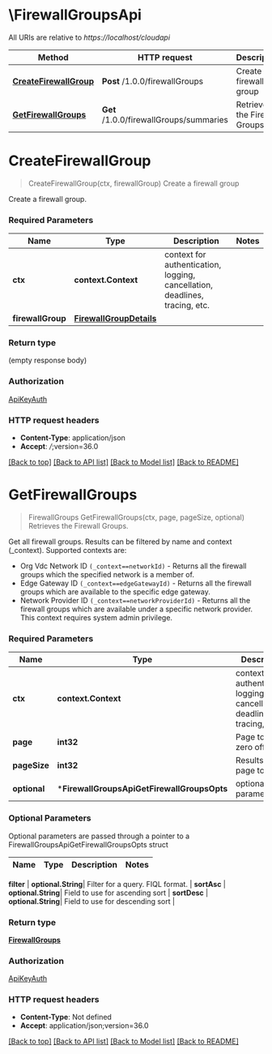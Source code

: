 # \FirewallGroupsApi

All URIs are relative to *https://localhost/cloudapi*

Method | HTTP request | Description
------------- | ------------- | -------------
[**CreateFirewallGroup**](FirewallGroupsApi.md#CreateFirewallGroup) | **Post** /1.0.0/firewallGroups | Create a firewall group
[**GetFirewallGroups**](FirewallGroupsApi.md#GetFirewallGroups) | **Get** /1.0.0/firewallGroups/summaries | Retrieves the Firewall Groups.


# **CreateFirewallGroup**
> CreateFirewallGroup(ctx, firewallGroup)
Create a firewall group

Create a firewall group. 

### Required Parameters

Name | Type | Description  | Notes
------------- | ------------- | ------------- | -------------
 **ctx** | **context.Context** | context for authentication, logging, cancellation, deadlines, tracing, etc.
  **firewallGroup** | [**FirewallGroupDetails**](FirewallGroupDetails.md)|  | 

### Return type

 (empty response body)

### Authorization

[ApiKeyAuth](../README.md#ApiKeyAuth)

### HTTP request headers

 - **Content-Type**: application/json
 - **Accept**: *_/_*;version=36.0

[[Back to top]](#) [[Back to API list]](../README.md#documentation-for-api-endpoints) [[Back to Model list]](../README.md#documentation-for-models) [[Back to README]](../README.md)

# **GetFirewallGroups**
> FirewallGroups GetFirewallGroups(ctx, page, pageSize, optional)
Retrieves the Firewall Groups.

Get all firewall groups. Results can be filtered by name and context (_context). Supported contexts are:   <ul>   <li>Org Vdc Network ID <code>(_context==networkId)</code> -   Returns all the firewall groups which the specified network is a member of.   <li>Edge Gateway ID <code>(_context==edgeGatewayId)</code> -   Returns all the firewall groups which are available to the specific edge gateway.   <li>Network Provider ID <code>(_context==networkProviderId)</code> -   Returns all the firewall groups which are available under a specific network provider. This context requires system admin privilege.   </ul> 

### Required Parameters

Name | Type | Description  | Notes
------------- | ------------- | ------------- | -------------
 **ctx** | **context.Context** | context for authentication, logging, cancellation, deadlines, tracing, etc.
  **page** | **int32**| Page to fetch, zero offset. | [default to 1]
  **pageSize** | **int32**| Results per page to fetch. | [default to 25]
 **optional** | ***FirewallGroupsApiGetFirewallGroupsOpts** | optional parameters | nil if no parameters

### Optional Parameters
Optional parameters are passed through a pointer to a FirewallGroupsApiGetFirewallGroupsOpts struct

Name | Type | Description  | Notes
------------- | ------------- | ------------- | -------------


 **filter** | **optional.String**| Filter for a query.  FIQL format. | 
 **sortAsc** | **optional.String**| Field to use for ascending sort | 
 **sortDesc** | **optional.String**| Field to use for descending sort | 

### Return type

[**FirewallGroups**](FirewallGroups.md)

### Authorization

[ApiKeyAuth](../README.md#ApiKeyAuth)

### HTTP request headers

 - **Content-Type**: Not defined
 - **Accept**: application/json;version=36.0

[[Back to top]](#) [[Back to API list]](../README.md#documentation-for-api-endpoints) [[Back to Model list]](../README.md#documentation-for-models) [[Back to README]](../README.md)


